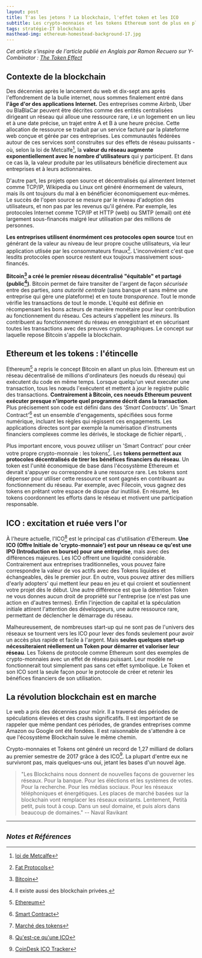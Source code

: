 ```yaml
---
layout: post
title: T'as les jetons ? La blockchain, l'effet token et les ICO
subtitle: Les crypto-monnaies et les tokens Ethereum sont de plus en plus populaires. Qu'est-ce qui a déclenché cette frénésie et pourquoi les gens sont enthousiasmés par l'avenir de cette technologie ? La révolution blockchain est en marche...
tags: stratégie-IT blockchain
masthead-img: ethereum-homestead-background-17.jpg
---
```


_Cet article s'inspire de l'article publié en Anglais par Ramon Recuero sur Y-Combinator : [The Token Effect](http://blog.ycombinator.com/the-token-effect/)_

## Contexte de la blockchain

Des décennies après le lancement du web et dix-sept ans après l'effondrement de la bulle internet, nous sommes finalement entré dans **l'âge d'or des applications Internet.** Des entreprises comme Airbnb, Uber ou BlaBlaCar peuvent être décrites comme des entités centralisées dirigeant un réseau qui alloue une ressource rare, i.e un logement en un lieu et à une date précise, un trajet entre A et B à une heure précise. Cette allocation de ressource se traduit par un service facturé par la plateforme web conçue et gérée par ces entreprises. Les communautés fédérées autour de ces services sont construites sur des effets de réseau puissants - où, selon la loi de Metcalfe[^1], la **valeur du réseau augmente exponentiellement avec le nombre d'utilisateurs** qui y participent. Et dans ce cas là, la valeur produite par les utilisateurs bénéficie directement aux entreprises et à leurs actionnaires.

D'autre part, les projets open source et décentralisés qui alimentent Internet comme TCP/IP, Wikipedia ou Linux ont généré énormement de valeurs, mais ils ont toujours du mal à en bénéficier économiquement eux-mêmes. Le succès de l'open source se mesure par le niveau d'adoption des utilisateurs, et non pas par les revenus qu'il génére. Par exemple, les protocoles Internet comme TCP/IP et HTTP (web) ou SMTP (email) ont été largement sous-financés malgré leur utilisation par des millions de personnes.

**Les entreprises utilisent énormément ces protocoles open source** tout en générant de la valeur au niveau de leur propre couche utilisateurs, via leur application utlisée par les consommateurs finaux[^2]. L'inconvénient c'est que lesdits protocoles open source restent eux toujours massivement sous-financés.

**Bitcoin[^3] a créé le premier réseau décentralisé "équitable" et partagé (public[^4])**. Bitcoin permet de faire transiter de l'argent de façon _sécurisée_ entre des parties, _sans autorité centrale_ (sans banque et sans même une entreprise qui gère une plateforme) et en toute _transparence_. Tout le monde vérifie les transactions de tout le monde. L'équité est définie en récompensant les bons acteurs de manière monétaire pour leur contribution au fonctionnement du réseau. Ces acteurs s'appellent les _mineurs_. Ils contribuent au fonctionnement du réseau en enregistrant et en sécurisant toutes les transactions avec des preuves cryptographiques. Le concept sur laquelle repose Bitcoin s'appelle la blockchain.

## Ethereum et les tokens : l'étincelle

Ethereum[^5] a repris le concept Bitcoin en allant un plus loin. Ethereum est un réseau décentralisé de millions d'ordinateurs (les noeuds du réseau) qui exécutent du code en même temps. Lorsque quelqu'un veut executer une transaction, tous les nœuds l'exécutent et mettent à jour le registre public des transactions. **Contrairement à Bitcoin, ces noeuds Ethereum peuvent exécuter presque n'importe quel programme décrit dans la transaction**. Plus précisement son code est défini dans des _'Smart Contracts'_. Un 'Smart Contract'[^6] est un ensemble d'engagements, spécifiées sous forme numérique, incluant les règles qui régissent ces engagements. Les applications directes sont par exemple la numérisation d'instruments financiers complexes comme les dérivés, le stockage de fichier réparti, .

Plus important encore, vous pouvez utiliser un 'Smart Contract' pour créer votre propre crypto-monnaie : les tokens[^7]. Les **tokens permettent aux protocoles décentralisés de tirer les bénéfices financiers du réseau**. Un token est l'unité économique de base dans l'écosystème Ethereum et devrait s'appuyer ou correspondre à une ressource rare. Les tokens sont dépenser pour utiliser cette ressource et sont gagnés en contribuant au fonctionnement du réseau. Par exemple, avec Filecoin, vous gagnez des tokens en prêtant votre espace de disque dur inutilisé. En résumé, les tokens coordonnent les efforts dans le réseau et motivent une participation responsable.

## ICO : excitation et ruée vers l'or

À l'heure actuelle, l'ICO[^8] est le principal cas d'utilisation d'Ethereum. **Une ICO (Offre Initiale de 'crypto-monnaie') est pour un réseau ce qu'est une IPO (Introduction en bourse) pour une entreprise**, mais avec des différences majeures. Les ICO offrent une liquidité considérable. Contrairement aux entreprises traditionnelles, vous pouvez faire correspondre la valeur de vos actifs avec des Tokens liquides et échangeables, dès le premier jour. En outre, vous pouvez attirer des milliers d'early adopters' qui mettent leur peau en jeu et qui croient et soutiennent votre projet dès le début. Une autre différence est que la détention Token ne vous donnes aucun droit de propriété sur l'entreprise (ce n'est pas une action en d'autres termes). Enfin l'injection de capital et la spéculation initiale attirent l'attention des développeurs, une autre ressource rare, permettant de déclencher le démarrage du réseau.

Malheureusement, de nombreuses start-up qui ne sont pas de l'univers des réseaux se tournent vers les ICO pour lever des fonds seulement pour avoir un accès plus rapide et facile à l'argent. Mais **seules quelques start-up nécessiteraient réellement un Token pour démarrer et valoriser leur réseau**. Les Tokens de protocole comme Ethereum sont des exemples de crypto-monnaies avec un effet de réseau puissant. Leur modèle ne fonctionnerait tout simplement pas sans cet effet symbolique. Le Token et son ICO sont la seule façon pour le protocole de créer et retenir les bénéfices financiers de son utilisation.

## La révolution blockchain est en marche

Le web a pris des décennies pour mûrir. Il a traversé des périodes de spéculations élevées et des crashs significatifs. Il est important de se rappeler que même pendant ces périodes, de grandes entreprises comme Amazon ou Google ont été fondées. Il est raisonnable de s'attendre à ce que l'écosystème Blockchain suive le même chemin.

Crypto-monnaies et Tokens ont généré un record de 1,27 milliard de dollars au premier semestre de 2017 grâce à des ICO[^9]. La plupart d'entre eux ne survivront pas, mais quelques-uns oui, jetant les bases d'un nouvel âge.

> "Les Blockchains nous donnent de nouvelles façons de gouverner les réseaux. Pour la banque. Pour les éléctions et les systèmes de votes. Pour la recherche. Pour les médias sociaux. Pour les réseaux téléphoniques et énergétiques. Les places de marché basées sur la blockchain vont remplacer les réseaux existants. Lentement, Petità petit, puis tout à coup. Dans un seul domaine, et puis alors dans beaucoup de domaines." -- Naval Ravikant

---

## <small>_Notes et Références_</small>

[^1]: [loi de Metcalfe](https://fr.wikipedia.org/wiki/Loi_de_Metcalfe)
[^2]: [Fat Protocols](http://www.usv.com/blog/fat-protocols)
[^3]: [Bitcoin](https://bitcoin.org/fr/)
[^4]: Il existe aussi des blockchain privées.
[^5]: [Ethereum](https://www.ethereum-france.com/)
[^6]: [Smart Contract](https://www.ethereum-france.com/smart-contract-ou-le-contrat-auto-executant/)
[^7]: [Marché des tokens](https://etherscan.io/tokens)
[^8]: [Qu'est-ce qu'une ICO](http://marianne2.fr/quest-ico-initial-coin-offering-explication-exemple)
[^9]: [CoinDesk ICO Tracker](https://www.coindesk.com/ico-tracker/)
